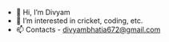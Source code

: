 - 👋 Hi, I’m Divyam
- 👀 I’m interested in cricket, coding, etc.
- 📫 Contacts - divyambhatia672@gmail.com

